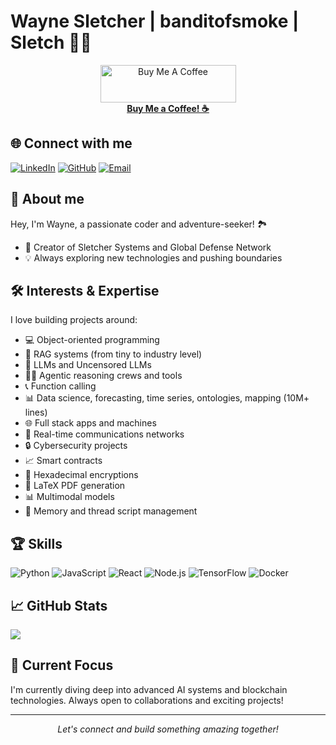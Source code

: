 # Wayne Sletcher | banditofsmoke | Sletch 🏴‍☠️

<div align="center">
  <a href="https://ko-fi.com/waynesletcher" target="_blank">
    <img src="https://cdn.buymeacoffee.com/buttons/v2/default-blue.png" alt="Buy Me A Coffee" height="60" width="217" />
  </a>
  <br />
  <a href="https://ko-fi.com/waynesletcher" target="_blank">
    <strong>Buy Me a Coffee! ☕️</strong>
  </a>
</div>


## 🌐 Connect with me
[![LinkedIn](https://img.shields.io/badge/LinkedIn-0077B5?style=for-the-badge&logo=linkedin&logoColor=white)](https://www.linkedin.com/in/waynesletcheraisystemsbuilder)
[![GitHub](https://img.shields.io/badge/GitHub-100000?style=for-the-badge&logo=github&logoColor=white)](https://github.com/banditofsmoke)
[![Email](https://img.shields.io/badge/Email-D14836?style=for-the-badge&logo=gmail&logoColor=white)](mailto:skeletonenglish@gmail.com)


## 🚀 About me
Hey, I'm Wayne, a passionate coder and adventure-seeker! 🏞️
- 🔧 Creator of Sletcher Systems and Global Defense Network
- 💡 Always exploring new technologies and pushing boundaries

## 🛠️ Interests & Expertise
I love building projects around:

- 💻 Object-oriented programming
- 🧠 RAG systems (from tiny to industry level)
- 🤖 LLMs and Uncensored LLMs
- 🚣‍♂️ Agentic reasoning crews and tools
- 📞 Function calling
- 📊 Data science, forecasting, time series, ontologies, mapping (10M+ lines)
- 🌐 Full stack apps and machines
- 📡 Real-time communications networks
- 🔒 Cybersecurity projects
- 📈 Smart contracts
- 🔑 Hexadecimal encryptions
- 📄 LaTeX PDF generation
- 📊 Multimodal models
- 💾 Memory and thread script management

## 🏆 Skills
![Python](https://img.shields.io/badge/Python-3776AB?style=for-the-badge&logo=python&logoColor=white)
![JavaScript](https://img.shields.io/badge/JavaScript-F7DF1E?style=for-the-badge&logo=javascript&logoColor=black)
![React](https://img.shields.io/badge/React-20232A?style=for-the-badge&logo=react&logoColor=61DAFB)
![Node.js](https://img.shields.io/badge/Node.js-43853D?style=for-the-badge&logo=node.js&logoColor=white)
![TensorFlow](https://img.shields.io/badge/TensorFlow-FF6F00?style=for-the-badge&logo=tensorflow&logoColor=white)
![Docker](https://img.shields.io/badge/Docker-2496ED?style=for-the-badge&logo=docker&logoColor=white)

## 📈 GitHub Stats
<img align="center" src="https://github-readme-stats.vercel.app/api?username=sletch&show_icons=true&theme=radical" />

## 🎯 Current Focus
I'm currently diving deep into advanced AI systems and blockchain technologies. Always open to collaborations and exciting projects!

---

<div align="center">
  <i>Let's connect and build something amazing together!</i>
</div>
